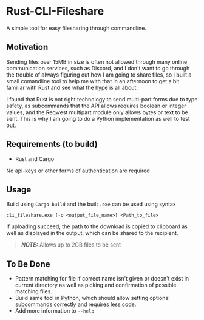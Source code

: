 # Rust-CLI-Fileshare
A simple tool for easy filesharing through commandline.

## Motivation
Sending files over 15MB in size is often not allowed through many online communication services, such as Discord, and I don't want to go through the trouble of always figuring out how I am going to share files, so I built a small comandline tool to help me with that in an afternoon to get a bit familiar with Rust and see what the hype is all about.

I found that Rust is not right technology to send multi-part forms due to type safety, as subcommands that the API allows requires boolean or integer values, and the Reqwest multipart module only allows bytes or text to be sent. This is why I am going to do a Python implementation as well to test out. 

## Requirements (to build)

* Rust and Cargo

No api-keys or other forms of authentication are required

## Usage

Build using `Cargo build` and the built `.exe` can be used using syntax

`cli_fileshare.exe [-o <output_file_name>] <Path_to_file>`

If uploading succeed, the path to the download is copied to clipboard as well as displayed in the output, which can be shared to the recipient.
> **_NOTE:_**  Allows up to 2GB files to be sent

## To Be Done

* Pattern matching for file if correct name isn't given or doesn't exist in current directory as well as picking and confirmation of possible matching files.
* Build same tool in Python, which should allow setting optional subcommands correctly and requires less code.
* Add more information to `--help`

